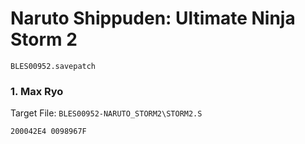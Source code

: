 #  Naruto Shippuden: Ultimate Ninja Storm 2 

`BLES00952.savepatch`

### 1. Max Ryo

Target File: `BLES00952-NARUTO_STORM2\STORM2.S`

```
200042E4 0098967F
```

